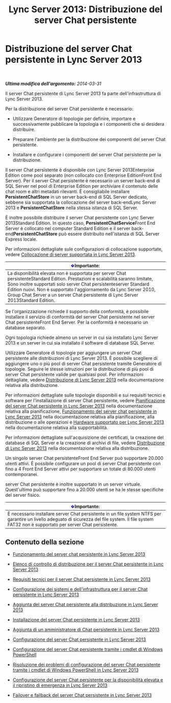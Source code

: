 ﻿---
title: 'Lync Server 2013: Distribuzione del server Chat persistente'
TOCTitle: Distribuzione del server Chat persistente
ms:assetid: e3b930fb-6855-47f0-b6b3-7dfae386540d
ms:mtpsurl: https://technet.microsoft.com/it-it/library/JJ205357(v=OCS.15)
ms:contentKeyID: 49302278
ms.date: 08/24/2015
mtps_version: v=OCS.15
ms.translationtype: HT
---

# Distribuzione del server Chat persistente in Lync Server 2013

 

_**Ultima modifica dell'argomento:** 2014-03-31_

Il server Chat persistente di Lync Server 2013 fa parte dell'infrastruttura di Lync Server 2013.

Per la distribuzione del server Chat persistente è necessario:

  - Utilizzare Generatore di topologie per definire, importare e successivamente pubblicare la topologia e i componenti che si desidera distribuire.

  - Preparare l'ambiente per la distribuzione dei componenti del server Chat persistente.

  - Installare e configurare i componenti del server Chat persistente per la distribuzione.

Il server Chat persistente è disponibile con Lync Server 2013Enterprise Edition come pool separato (non collocato con Enterprise EditionFront End Server). Per il server Chat persistente è necessario un server back-end di SQL Server nel pool di Enterprise Edition per archiviare il contenuto delle chat room e altri metadati rilevanti. È consigliabile installare **PersistentChatStore** in un server back-end di SQL Server dedicato, sebbene sia supportata la collocazione del server back-endLync Server 2013 e **PersistentChatStore** nella stessa istanza di SQL Server.

È inoltre possibile distribuire il server Chat persistente con Lync Server 2013Standard Edition. In questo caso, **PersistentChatService**Front End Server è collocato nel computer Standard Edition e il server back-end**PersistentChatStore** può essere distribuito nell'istanza di SQL Server Express locale.

Per informazioni dettagliate sule configurazioni di collocazione supportate, vedere [Collocazione di server supportata in Lync Server 2013](lync-server-2013-supported-server-collocation.md).

<table>
<thead>
<tr class="header">
<th><img src="images/Gg412908.important(OCS.15).gif" title="important" alt="important" />Importante:</th>
</tr>
</thead>
<tbody>
<tr class="odd">
<td>La disponibilità elevata non è supportata per server Chat persistenteStandard Edition. Prestazioni e scalabilità saranno limitate, Sono inoltre supportati solo server Chat persistenteserver Standard Edition nuovi. Non è supportato l'aggiornamento da Lync Server 2010, Group Chat Server a un server Chat persistente di Lync Server 2013Standard Edition.</td>
</tr>
</tbody>
</table>


Se l'organizzazione richiede il supporto della conformità, è possibile installare il servizio di conformità del server Chat persistente nel server Chat persistenteFront End Server. Per la conformità è necessario un database separato.

Ogni topologia richiede almeno un server in cui sia installato Lync Server 2013 e un server in cui sia installato il software di database SQL Server.

Utilizzare Generatore di topologie per aggiungere un server Chat persistente alle distribuzioni di Lync Server 2013. È possibile scegliere di aggiungere uno o più pool di server Chat persistente tramite Generatore di topologie. Seguire le stesse istruzioni per la distribuzione di più pool di server Chat persistente valide per qualsiasi pool. Per informazioni dettagliate, vedere [Distribuzione di Lync Server 2013](lync-server-2013-deploying-lync-server.md) nella documentazione relativa alla distribuzione.

Per informazioni dettagliate sulle topologie disponibili e sui requisiti tecnici e software per l'installazione di server Chat persistente, vedere [Pianificazione del server Chat persistente in Lync Server 2013](lync-server-2013-planning-for-persistent-chat-server.md) nella documentazione relativa alla pianificazione, [Funzionamento del server chat persistente in Lync Server 2013](lync-server-2013-how-persistent-chat-server-works.md) nella documentazione relativa alla pianificazione, alla distribuzione o alle operazioni e [Hardware supportato per Lync Server 2013](lync-server-2013-supported-hardware.md) nella documentazione relativa alla supportabilità.

Per informazioni dettagliate sull'acquisizione dei certificati, la creazione del database di SQL Server e la creazione di archivi di file, vedere [Distribuzione di Lync Server 2013](lync-server-2013-deploying-lync-server.md) nella documentazione relativa alla distribuzione.

Un singolo server Chat persistenteFront End Server può supportare 20.000 utenti attivi. È possibile configurare un pool di server Chat persistente con fino a 4 Front End Server attivi per supportare un totale di 80.000 utenti contemporanei.

server Chat persistente è inoltre supportato in un server virtuale. Quest'ultimo può supportare fino a 20.000 utenti se ha le stesse specifiche del server fisico.

<table>
<thead>
<tr class="header">
<th><img src="images/Gg412908.important(OCS.15).gif" title="important" alt="important" />Importante:</th>
</tr>
</thead>
<tbody>
<tr class="odd">
<td>È necessario installare server Chat persistente in un file system NTFS per garantire un livello adeguato di sicurezza del file system. Il file system FAT32 non è supportato per server Chat persistente.</td>
</tr>
</tbody>
</table>


## Contenuto della sezione

  - [Funzionamento del server chat persistente in Lync Server 2013](lync-server-2013-how-persistent-chat-server-works.md)

  - [Elenco di controllo di distribuzione per il server Chat persistente in Lync Server 2013](lync-server-2013-deployment-checklist-for-persistent-chat-server.md)

  - [Requisiti tecnici per il server Chat persistente in Lync Server 2013](lync-server-2013-technical-requirements-for-persistent-chat-server.md)

  - [Configurazione dei sistemi e dell'infrastruttura per il server Chat persistente in Lync Server 2013](lync-server-2013-setting-up-systems-and-infrastructure-for-persistent-chat-server.md)

  - [Aggiunta del server Chat persistente alla distribuzione in Lync Server 2013](lync-server-2013-adding-persistent-chat-server-to-your-deployment.md)

  - [Installazione del server Chat persistente in Lync Server 2013](lync-server-2013-installing-persistent-chat-server.md)

  - [Aggiunta di un amministratore di Chat persistente in Lync Server 2013](lync-server-2013-adding-a-persistent-chat-administrator.md)

  - [Configurazione del server Chat persistente in Lync Server 2013](lync-server-2013-configuring-persistent-chat-server.md)

  - [Configurazione del server Chat persistente tramite i cmdlet di Windows PowerShell](configuring-persistent-chat-server-by-using-windows-powershell-cmdlets.md)

  - [Risoluzione dei problemi di configurazione del server Chat persistente tramite i cmdlet di Windows PowerShell in Lync Server 2013](lync-server-2013-troubleshooting-persistent-chat-server-configuration-using-windows-powershell-cmdlets.md)

  - [Configurazione del server Chat persistente per la disponibilità elevata e il ripristino di emergenza in Lync Server 2013](lync-server-2013-configuring-persistent-chat-server-for-high-availability-and-disaster-recovery.md)

  - [Failover e failback del server Chat persistente in Lync Server 2013](lync-server-2013-failing-over-and-failing-back-persistent-chat-server.md)


